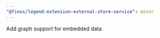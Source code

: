 ```yaml
---
"@finos/legend-extension-external-store-service": minor
---
```


Add graph support for embedded data
